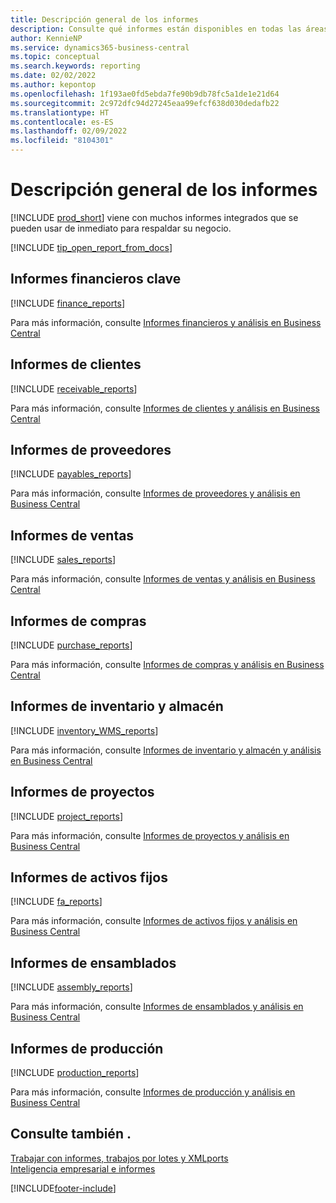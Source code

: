 ```yaml
---
title: Descripción general de los informes
description: Consulte qué informes están disponibles en todas las áreas funcionales de la versión estándar de Business Central, para que pueda realizar un seguimiento de su negocio.
author: KennieNP
ms.service: dynamics365-business-central
ms.topic: conceptual
ms.search.keywords: reporting
ms.date: 02/02/2022
ms.author: kepontop
ms.openlocfilehash: 1f193ae0fd5ebda7fe90b9db78fc5a1de1e21d64
ms.sourcegitcommit: 2c972dfc94d27245eaa99efcf638d030dedafb22
ms.translationtype: HT
ms.contentlocale: es-ES
ms.lasthandoff: 02/09/2022
ms.locfileid: "8104301"
---
```

# <a name="report-overview"></a>Descripción general de los informes

[!INCLUDE [prod_short](includes/prod_short.md)] viene con muchos informes integrados que se pueden usar de inmediato para respaldar su negocio.  

[!INCLUDE [tip_open_report_from_docs](includes/tip-open-report-from-docs.md)]

## <a name="key-financial-reports"></a>Informes financieros clave

[!INCLUDE [finance_reports](includes/finance-reports-include.md)]

Para más información, consulte [Informes financieros y análisis en Business Central](finance-reports.md)

## <a name="accounts-receivable-reports"></a>Informes de clientes

[!INCLUDE [receivable_reports](includes/receivable-reports-include.md)]

Para más información, consulte [Informes de clientes y análisis en Business Central](receivables-reports.md)

## <a name="accounts-payable-reports"></a>Informes de proveedores

[!INCLUDE [payables_reports](includes/payables-reports-include.md)]

Para más información, consulte [Informes de proveedores y análisis en Business Central](payables-reports.md)

## <a name="sales-reports"></a>Informes de ventas

[!INCLUDE [sales_reports](includes/sales-reports-include.md)]

Para más información, consulte [Informes de ventas y análisis en Business Central](sales-reports.md)

## <a name="purchase-reports"></a>Informes de compras

[!INCLUDE [purchase_reports](includes/purchase-reports-include.md)]

Para más información, consulte [Informes de compras y análisis en Business Central](purchase-reports.md)

## <a name="inventory-and-warehouse-reports"></a>Informes de inventario y almacén

[!INCLUDE [inventory_WMS_reports](includes/inventory-WMS-reports-include.md)]

Para más información, consulte [Informes de inventario y almacén y análisis en Business Central](inventory-wms-reports.md)

## <a name="project-reports"></a>Informes de proyectos

[!INCLUDE [project_reports](includes/project-reports-include.md)]

Para más información, consulte [Informes de proyectos y análisis en Business Central](project-reports.md)

## <a name="fixed-assets-reports"></a>Informes de activos fijos

[!INCLUDE [fa_reports](includes/fa-reports-include.md)]

Para más información, consulte [Informes de activos fijos y análisis en Business Central](fa-reports.md)

## <a name="assembly-reports"></a>Informes de ensamblados

[!INCLUDE [assembly_reports](includes/assembly-reports-include.md)]

Para más información, consulte [Informes de ensamblados y análisis en Business Central](assembly-reports.md)

## <a name="production-reports"></a>Informes de producción

[!INCLUDE [production_reports](includes/production-reports-include.md)]

Para más información, consulte [Informes de producción y análisis en Business Central](production-reports.md)

## <a name="see-also"></a>Consulte también .

[Trabajar con informes, trabajos por lotes y XMLports](ui-work-report.md)  
[Inteligencia empresarial e informes](reports-bi-reporting.md)  

[!INCLUDE[footer-include](includes/footer-banner.md)]
